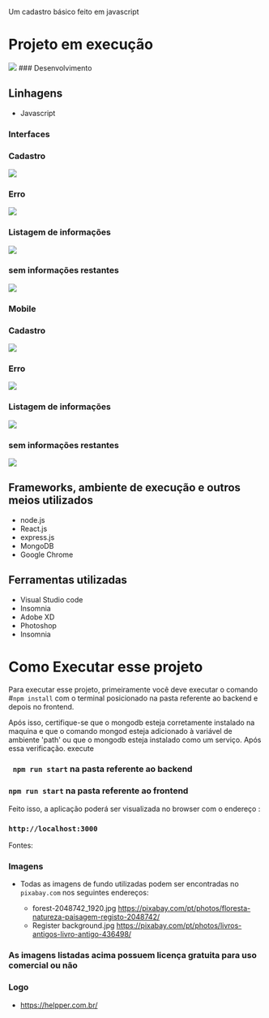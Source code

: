 Um cadastro básico feito em javascript


# Projeto em execução

<img src="read-me-assets/execucao.gif" /> 
### Desenvolvimento

## Linhagens

 - Javascript



 ### Interfaces

 ### Cadastro
<img src="read-me-assets/register.jpg"/>

 ### Erro
<img src="read-me-assets/register-error.jpg"/>


 ### Listagem de informações
<img src="read-me-assets/home.jpg"/>


 ### sem informações restantes
<img src="read-me-assets/home-end.jpg"/>




 ### Mobile

  ### Cadastro
<img src="read-me-assets/register.jpg"/>

 ### Erro
<img src="read-me-assets/register-error.jpg"/>


 ### Listagem de informações
<img src="read-me-assets/home.jpg"/>


 ### sem informações restantes
<img src="read-me-assets/home-end.jpg"/>





## Frameworks, ambiente de execução e outros meios utilizados

   - node.js
   - React.js
   - express.js
   - MongoDB
   - Google Chrome


## Ferramentas utilizadas
 - Visual Studio code
 - Insomnia
 - Adobe XD
 - Photoshop
 - Insomnia




# Como Executar esse projeto 

Para executar esse projeto, primeiramente você deve executar o comando #`npm install` com o terminal posicionado na pasta referente ao backend e depois no frontend.

Após isso, certifique-se que o mongodb esteja corretamente instalado na maquina e que o comando mongod esteja adicionado à variável de ambiente 'path' ou que o mongodb
esteja instalado como um serviço. Após essa verificação. execute

### ` npm run start` na pasta referente ao backend

### `npm run start`  na pasta referente ao frontend

Feito isso, a aplicação poderá ser visualizada no browser com o endereço :

### `http://localhost:3000`





Fontes:

### Imagens
 - Todas  as imagens de fundo utilizadas podem ser encontradas no `pixabay.com` nos seguintes endereços:
   
   - forest-2048742_1920.jpg https://pixabay.com/pt/photos/floresta-natureza-paisagem-registo-2048742/
   - Register background.jpg https://pixabay.com/pt/photos/livros-antigos-livro-antigo-436498/


 ### As imagens listadas  acima possuem licença gratuita para uso comercial ou não


### Logo
 - https://helpper.com.br/
   